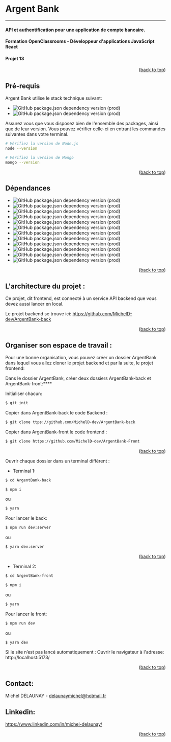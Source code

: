 # Argent Bank
****

#### API et authentification pour une application de compte bancaire.

#### Formation OpenClassrooms - Développeur d'applications JavaScript React
#### Projet 13

<p align="right">(<a href="#readme-top">back to top</a>)</p>

## Pré-requis

Argent Bank utilise le stack technique suivant:

- ![GitHub package.json dependency version (prod)](https://img.shields.io/static/v1?label=Node&message=>=14.0.0&color=informational?style=for-the-badge&logo=node)
- ![GitHub package.json dependency version (prod)](https://img.shields.io/static/v1?label=MongoDB-Community-Server&message=v6.0.4&color=informational?style=for-the-badge&logo=mongodb)
  
Assurez vous que vous disposez bien de l'ensemble des packages, ainsi que de leur version. Vous pouvez vérifier celle-ci en entrant les commandes suivantes dans votre terminal.  

```bash
# Vérifiez la version de Node.js
node --version

# Vérifiez la version de Mongo
mongo --version
``` 

<p align="right">(<a href="#readme-top">back to top</a>)</p>

## Dépendances

- ![GitHub package.json dependency version (prod)](https://img.shields.io/static/v1?label=Vite&message=v4.0.0&color=informational?style=for-the-badge&logo=vite)
- ![GitHub package.json dependency version (prod)](https://img.shields.io/static/v1?label=React&message=v18.2.0&color=informational?style=for-the-badge&logo=react)
- ![GitHub package.json dependency version (prod)](https://img.shields.io/static/v1?label=Axios&message=v1.2.3&color=informational?style=for-the-badge&logo=axios)
- ![GitHub package.json dependency version (prod)](https://img.shields.io/static/v1?label=Redux-Toolkit&message=v1.9.1&color=informational?style=for-the-badge&logo=redux)
- ![GitHub package.json dependency version (prod)](https://img.shields.io/static/v1?label=Redux-Persist&message=v6.0.0&color=informational?style=for-the-badge&logo=redux)
- ![GitHub package.json dependency version (prod)](https://img.shields.io/static/v1?label=Redux-Query&message=v6.0.0&color=informational?style=for-the-badge&logo=redux)
-  ![GitHub package.json dependency version (prod)](https://img.shields.io/static/v1?label=React-Final-Form&message=v6.5.9&color=informational?style=for-the-badge&logo=react-final-form)
-  ![GitHub package.json dependency version (prod)](https://img.shields.io/static/v1?label=React-Router&message=v6.6.2&color=informational?style=for-the-badge&logo=react-router)
-  ![GitHub package.json dependency version (prod)](https://img.shields.io/static/v1?label=Zod&message=v3.20.2&color=informational?style=for-the-badge&logo=zod)
-  ![GitHub package.json dependency version (prod)](https://img.shields.io/static/v1?label=EsLint&message=v8.31.0&color=informational?style=for-the-badge&logo=eslint)
-  ![GitHub package.json dependency version (prod)](https://img.shields.io/static/v1?label=Prettier&message=v2.8.3&color=informational?style=for-the-badge&logo=prettier)
-  ![GitHub package.json dependency version (prod)](https://img.shields.io/static/v1?label=Sass&message=v1.57.1&color=informational?style=for-the-badge&logo=sass)

<p align="right">(<a href="#readme-top">back to top</a>)</p>

## L'architecture du projet :

Ce projet, dit frontend, est connecté à un service API backend que vous devez aussi lancer en local.

Le projet backend se trouve ici: https://github.com/MichelD-dev/ArgentBank-back

<p align="right">(<a href="#readme-top">back to top</a>)</p>

## Organiser son espace de travail :

Pour une bonne organisation, vous pouvez créer un dossier ArgentBank dans lequel vous allez cloner le projet backend et par la suite, le projet frontend:

Dans le dossier ArgentBank, créer deux dossiers ArgentBank-back et ArgentBank-front:****

Initialiser chacun:

```bash
$ git init
```

Copier dans ArgentBank-back le code Backend :

```bash
$ git clone ttps://github.com/MichelD-dev/ArgentBank-back
```

Copier dans ArgentBank-front le code frontend :

```bash
$ git clone https://github.com/MichelD-dev/ArgentBank-Front
```

<p align="right">(<a href="#readme-top">back to top</a>)</p>

Ouvrir chaque dossier dans un terminal différent :

- Terminal 1:

```bash
$ cd ArgentBank-back
```
```bash
$ npm i
```
ou
```bash
$ yarn
```

Pour lancer le back:

```bash
$ npm run dev:server
```
ou
```bash
$ yarn dev:server
```

<p align="right">(<a href="#readme-top">back to top</a>)</p>

- Terminal 2:

```bash
$ cd ArgentBank-front
```
```bash
$ npm i
```
ou
```bash
$ yarn
```

Pour lancer le front:
```bash
$ npm run dev
```
ou
```bash
$ yarn dev
```

Si le site n’est pas lancé automatiquement :
Ouvrir le navigateur à l'adresse: http://localhost:5173/

<p align="right">(<a href="#readme-top">back to top</a>)</p>


## Contact:
Michel DELAUNAY - delaunaymichel@hotmail.fr  

## Linkedin:
https://www.linkedin.com/in/michel-delaunay/

<p align="right">(<a href="#readme-top">back to top</a>)</p>
